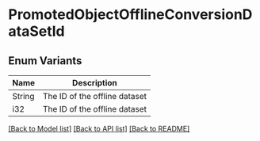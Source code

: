# PromotedObjectOfflineConversionDataSetId

## Enum Variants

| Name | Description |
|---- | -----|
| String | The ID of the offline dataset |
| i32 | The ID of the offline dataset |

[[Back to Model list]](../README.md#documentation-for-models) [[Back to API list]](../README.md#documentation-for-api-endpoints) [[Back to README]](../README.md)



